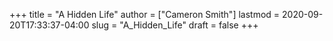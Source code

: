 +++
title = "A Hidden Life"
author = ["Cameron Smith"]
lastmod = 2020-09-20T17:33:37-04:00
slug = "A_Hidden_Life"
draft = false
+++
